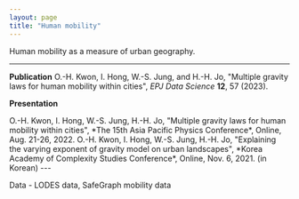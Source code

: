 ```yaml
---
layout: page
title: "Human mobility"
---
```


Human mobility as a measure of urban geography.

---
**Publication**
O.-H. Kwon, I. Hong, W.-S. Jung, and H.-H. Jo, "Multiple gravity laws for human mobility within cities", *EPJ Data Science* **12**, 57 (2023).

**Presentation**

<span class="small"> 
O.-H. Kwon, I. Hong, W.-S. Jung, H.-H. Jo, "Multiple gravity laws for human mobility within cities", *The 15th Asia Pacific Physics Conference*, Online, Aug. 21-26, 2022.
O.-H. Kwon, I. Hong, W.-S. Jung, H.-H. Jo, "Explaining the varying exponent of gravity model on urban landscapes", *Korea Academy of Complexity Studies Conference*, Online, Nov. 6, 2021. (in Korean)
</span>
---

Data - LODES data, SafeGraph mobility data
